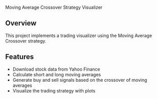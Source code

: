 Moving Average Crossover Strategy Visualizer

## Overview
This project implements a trading visualizer using the Moving Average Crossover strategy.

## Features
- Download stock data from Yahoo Finance
- Calculate short and long moving averages
- Generate buy and sell signals based on the crossover of moving averages
- Visualize the trading strategy with plots
